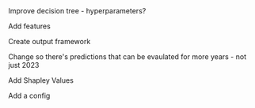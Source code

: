 ## 

Improve decision tree - hyperparameters?

Add features

Create output framework 

Change so there's predictions that can be evaulated for more years - not just 2023

Add Shapley Values

Add a config